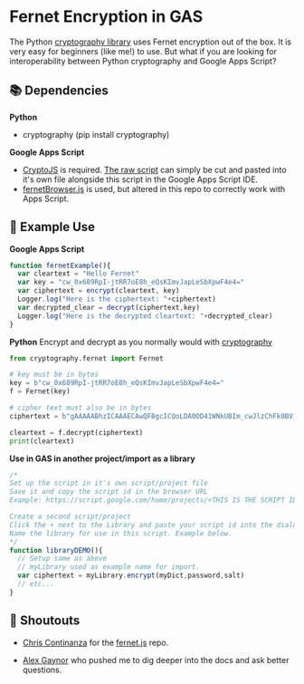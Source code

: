 # Fernet Encryption in GAS
The Python [cryptography library](https://pypi.org/project/cryptography/) uses Fernet encryption out of the box. It is very easy for beginners (like me!) to use. But what if you are looking for interoperability between Python cryptography and Google Apps Script?

## :books: Dependencies 
**Python**

- cryptography (pip install cryptography)

**Google Apps Script**
- [CryptoJS](https://github.com/brix/crypto-js) is required. [The raw script](https://cdnjs.cloudflare.com/ajax/libs/crypto-js/4.0.0/crypto-js.min.js) can simply be cut and pasted into it's own file alongside this script in the Google Apps Script IDE.
- [fernetBrowser.js](https://github.com/csquared/fernet.js) is used, but altered in this repo to correctly work with Apps Script.

## :eyes: Example Use
**Google Apps Script**
```javascript
function fernetExample(){
  var cleartext = "Hello Fernet"
  var key = "cw_0x689RpI-jtRR7oE8h_eQsKImvJapLeSbXpwF4e4="
  var ciphertext = encrypt(cleartext, key)
  Logger.log("Here is the ciphertext: "+ciphertext)
  var decrypted_clear = decrypt(ciphertext,key)
  Logger.log("Here is the decrypted cleartext: "+decrypted_clear)
}

```

**Python**
Encrypt and decrypt as you normally would with [cryptography](https://pypi.org/project/cryptography/)
```python
from cryptography.fernet import Fernet

# key must be in bytes
key = b"cw_0x689RpI-jtRR7oE8h_eQsKImvJapLeSbXpwF4e4="
f = Fernet(key)

# cipher text must also be in bytes
ciphertext = b"gAAAAABhzICAAAECAwQFBgcICQoLDA0OD41WNkUBIm_cwJlzChFk0BV_LmjDnvqC_-BD5oxOF1fzGHsbMouOf9r-rrv46QgK-g=="

cleartext = f.decrypt(ciphertext)
print(cleartext)

```

**Use in GAS in another project/import as a library**
```javascript
/*
Set up the script in it's own script/project file
Save it and copy the script id in the browser URL
Example: https://script.google.com/home/projects/<THIS IS THE SCRIPT ID>/edit

Create a second script/project
Click the + next to the Library and paste your script id into the dialog box
Name the library for use in this script. Example below. 
*/
function libraryDEMO(){
  // Setup same as above
  // myLibrary used as example name for import.
  var ciphertext = myLibrary.encrypt(myDict,password,salt)
  // etc...
}
```
## :mega:  Shoutouts
- [Chris Continanza](https://github.com/csquared) for the [fernet.js](https://github.com/csquared/fernet.js) repo. 

- [Alex Gaynor](https://github.com/alex) who pushed me to dig deeper into the docs and ask better questions. 

